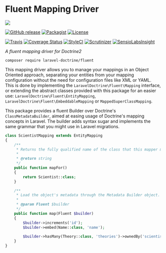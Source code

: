 # Fluent Mapping Driver

<img src="https://cloud.githubusercontent.com/assets/7728097/10710664/ff190004-7a63-11e5-8ed3-de788e0bac75.jpg"/>

[![GitHub release](https://img.shields.io/github/release/laravel-doctrine/fluent.svg?style=flat-square)](https://packagist.org/packages/laravel-doctrine/fluent)
[![Packagist](https://img.shields.io/packagist/dt/laravel-doctrine/fluent.svg?style=flat-square)](https://packagist.org/packages/laravel-doctrine/fluent)
[![License](https://img.shields.io/packagist/l/laravel-doctrine/fluent.svg?style=flat-square)](https://packagist.org/packages/laravel-doctrine/fluent)

[![Travis](https://img.shields.io/travis/laravel-doctrine/fluent.svg?style=flat-square)](https://travis-ci.org/laravel-doctrine/fluent)
[![Coverage Status](https://img.shields.io/scrutinizer/coverage/g/laravel-doctrine/fluent.svg?style=flat-square)](https://scrutinizer-ci.com/g/laravel-doctrine/fluent/)
[![StyleCI](https://styleci.io/repos/42745661/shield)](https://styleci.io/repos/42745661)
[![Scrutinizer](https://img.shields.io/scrutinizer/g/laravel-doctrine/fluent.svg?style=flat-square)](https://scrutinizer-ci.com/g/laravel-doctrine/fluent/)
[![SensioLabsInsight](https://img.shields.io/sensiolabs/i/ce1a40e0-5478-4221-bc18-95b147d27ef2.svg?style=flat-square)](https://insight.sensiolabs.com/projects/ce1a40e0-5478-4221-bc18-95b147d27ef2)

*A fluent mapping driver for Doctrine2*

```
composer require laravel-doctrine/fluent
```

This mapping driver allows you to manage your mappings in an Object Oriented approach, separating your entities
from your mapping configuration without the need for configuration files like XML or YAML.
This is done by implementing the `LaravelDoctrine\Fluent\Mapping` interface, or extending the abstract classes
provided with this package for an easier use:
`LaravelDoctrine\Fluent\EntityMapping`, `LaravelDoctrine\Fluent\EmbeddableMapping` or `MappedSuperClassMapping`.

This package provides a fluent Builder over Doctrine's `ClassMetadataBuilder`, aimed at easing usage of
Doctrine's mapping concepts in Laravel. The builder adds syntax sugar and implements the same grammar that you
might use in Laravel migrations.

```php
class ScientistMapping extends EntityMapping
{
    /**
     * Returns the fully qualified name of the class that this mapper maps.
     *
     * @return string
     */
    public function mapFor()
    {
        return Scientist::class;
    }

    /**
     * Load the object's metadata through the Metadata Builder object.
     *
     * @param Fluent $builder
     */
    public function map(Fluent $builder)
    {
        $builder->increments('id');
        $builder->embed(Name::class, 'name');
 
        $builder->hasMany(Theory::class, 'theories')->ownedBy('scientist');
    }
}
```

